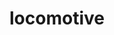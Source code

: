 ---
layout: travel&places
title: locomotive
emoji: locomotive
permalink: 🚂.html
image: assets/img/3moji/locomotive.png
---